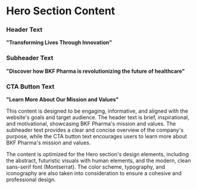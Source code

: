 **Hero Section Content**
=====================

### Header Text

**"Transforming Lives Through Innovation"**

### Subheader Text

**"Discover how BKF Pharma is revolutionizing the future of healthcare"**

### CTA Button Text

**"Learn More About Our Mission and Values"**

This content is designed to be engaging, informative, and aligned with the website's goals and target audience. The header text is brief, inspirational, and motivational, showcasing BKF Pharma's mission and values. The subheader text provides a clear and concise overview of the company's purpose, while the CTA button text encourages users to learn more about BKF Pharma's mission and values.

The content is optimized for the Hero section's design elements, including the abstract, futuristic visuals with human elements, and the modern, clean sans-serif font (Montserrat). The color scheme, typography, and iconography are also taken into consideration to ensure a cohesive and professional design.